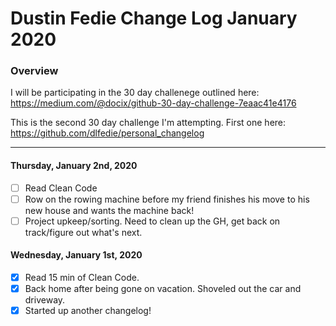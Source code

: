 # Dustin Fedie Change Log January 2020
### Overview
I will be participating in the 30 day challenege outlined here: https://medium.com/@docix/github-30-day-challenge-7eaac41e4176

This is the second 30 day challenge I'm attempting. First one here: https://github.com/dlfedie/personal_changelog

---
#### Thursday, January 2nd, 2020
- [ ] Read Clean Code
- [ ] Row on the rowing machine before my friend finishes his move to his new house and wants the machine back!
- [ ] Project upkeep/sorting. Need to clean up the GH, get back on track/figure out what's next.

#### Wednesday, January 1st, 2020
- [x] Read 15 min of Clean Code.
- [x] Back home after being gone on vacation. Shoveled out the car and driveway.
- [x] Started up another changelog!
